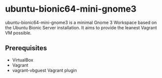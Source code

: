 # ubuntu-bionic64-mini-gnome3

ubuntu-bionic64-mini-gnome3 is a minimal Gnome 3 Workspace based on the Ubuntu Bionic Server installation. It aims to provide the leanest Vagrant VM possible.

## Prerequisites
- VirtualBox
- Vagrant
- vagrant-vbguest Vagrant plugin
